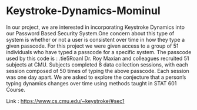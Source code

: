 # Keystroke-Dynamics-Mominul

In our project, we are interested in incorporating Keystroke Dynamics into our Password Based Security System.One concern about this type of system is whether or not a user is consistent over time in how they type a given passcode. For this project we were given access to a group of 51 individuals who have typed a passcode for a specific system.
The passcode used by this code is :  .tie5Roanl
Dr. Roy Maxian and colleagues recruited 51 subjects at CMU. Subjects completed 8 data collection sessions, with each session composed of 50 times of typing the above passcode. Each session was one day apart. We are asked to explore the conjecture that a person’s typing dynamics changes over time using methods taught in STAT 601 Course.

Link : https://www.cs.cmu.edu/~keystroke/#sec1
